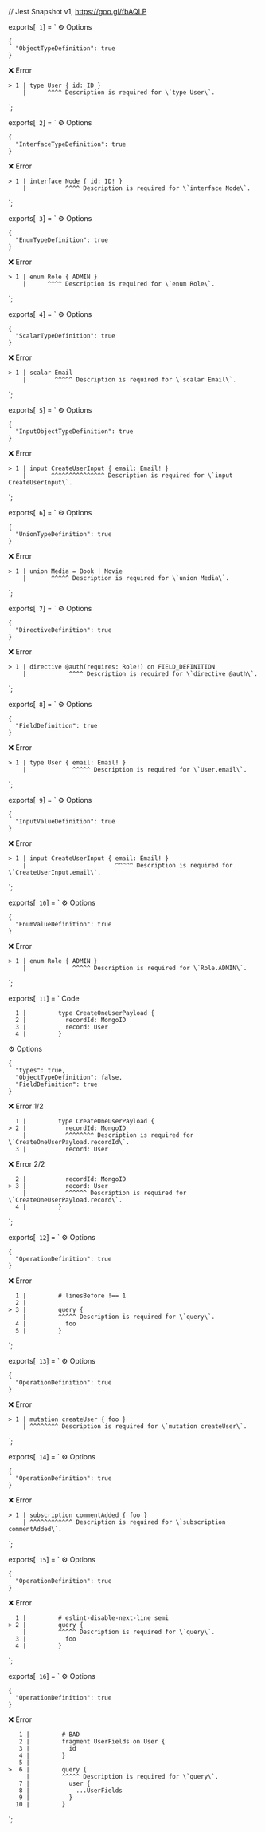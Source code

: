 // Jest Snapshot v1, https://goo.gl/fbAQLP

exports[` 1`] = `
⚙️ Options

    {
      "ObjectTypeDefinition": true
    }

❌ Error

    > 1 | type User { id: ID }
        |      ^^^^ Description is required for \`type User\`.
`;

exports[` 2`] = `
⚙️ Options

    {
      "InterfaceTypeDefinition": true
    }

❌ Error

    > 1 | interface Node { id: ID! }
        |           ^^^^ Description is required for \`interface Node\`.
`;

exports[` 3`] = `
⚙️ Options

    {
      "EnumTypeDefinition": true
    }

❌ Error

    > 1 | enum Role { ADMIN }
        |      ^^^^ Description is required for \`enum Role\`.
`;

exports[` 4`] = `
⚙️ Options

    {
      "ScalarTypeDefinition": true
    }

❌ Error

    > 1 | scalar Email
        |        ^^^^^ Description is required for \`scalar Email\`.
`;

exports[` 5`] = `
⚙️ Options

    {
      "InputObjectTypeDefinition": true
    }

❌ Error

    > 1 | input CreateUserInput { email: Email! }
        |       ^^^^^^^^^^^^^^^ Description is required for \`input CreateUserInput\`.
`;

exports[` 6`] = `
⚙️ Options

    {
      "UnionTypeDefinition": true
    }

❌ Error

    > 1 | union Media = Book | Movie
        |       ^^^^^ Description is required for \`union Media\`.
`;

exports[` 7`] = `
⚙️ Options

    {
      "DirectiveDefinition": true
    }

❌ Error

    > 1 | directive @auth(requires: Role!) on FIELD_DEFINITION
        |            ^^^^ Description is required for \`directive @auth\`.
`;

exports[` 8`] = `
⚙️ Options

    {
      "FieldDefinition": true
    }

❌ Error

    > 1 | type User { email: Email! }
        |             ^^^^^ Description is required for \`User.email\`.
`;

exports[` 9`] = `
⚙️ Options

    {
      "InputValueDefinition": true
    }

❌ Error

    > 1 | input CreateUserInput { email: Email! }
        |                         ^^^^^ Description is required for \`CreateUserInput.email\`.
`;

exports[` 10`] = `
⚙️ Options

    {
      "EnumValueDefinition": true
    }

❌ Error

    > 1 | enum Role { ADMIN }
        |             ^^^^^ Description is required for \`Role.ADMIN\`.
`;

exports[` 11`] = `
Code

      1 |         type CreateOneUserPayload {
      2 |           recordId: MongoID
      3 |           record: User
      4 |         }

⚙️ Options

    {
      "types": true,
      "ObjectTypeDefinition": false,
      "FieldDefinition": true
    }

❌ Error 1/2

      1 |         type CreateOneUserPayload {
    > 2 |           recordId: MongoID
        |           ^^^^^^^^ Description is required for \`CreateOneUserPayload.recordId\`.
      3 |           record: User

❌ Error 2/2

      2 |           recordId: MongoID
    > 3 |           record: User
        |           ^^^^^^ Description is required for \`CreateOneUserPayload.record\`.
      4 |         }
`;

exports[` 12`] = `
⚙️ Options

    {
      "OperationDefinition": true
    }

❌ Error

      1 |         # linesBefore !== 1
      2 |
    > 3 |         query {
        |         ^^^^^ Description is required for \`query\`.
      4 |           foo
      5 |         }
`;

exports[` 13`] = `
⚙️ Options

    {
      "OperationDefinition": true
    }

❌ Error

    > 1 | mutation createUser { foo }
        | ^^^^^^^^ Description is required for \`mutation createUser\`.
`;

exports[` 14`] = `
⚙️ Options

    {
      "OperationDefinition": true
    }

❌ Error

    > 1 | subscription commentAdded { foo }
        | ^^^^^^^^^^^^ Description is required for \`subscription commentAdded\`.
`;

exports[` 15`] = `
⚙️ Options

    {
      "OperationDefinition": true
    }

❌ Error

      1 |         # eslint-disable-next-line semi
    > 2 |         query {
        |         ^^^^^ Description is required for \`query\`.
      3 |           foo
      4 |         }
`;

exports[` 16`] = `
⚙️ Options

    {
      "OperationDefinition": true
    }

❌ Error

       1 |         # BAD
       2 |         fragment UserFields on User {
       3 |           id
       4 |         }
       5 |
    >  6 |         query {
         |         ^^^^^ Description is required for \`query\`.
       7 |           user {
       8 |             ...UserFields
       9 |           }
      10 |         }
`;
